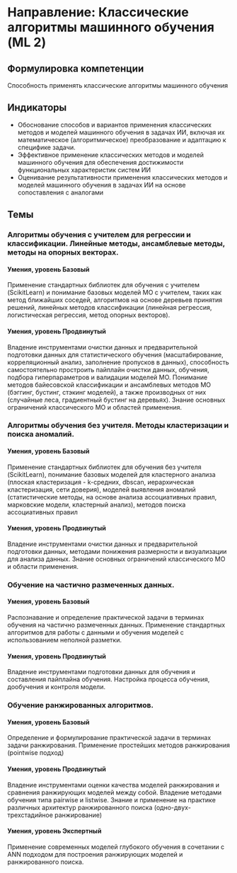 # Направление: Классические алгоритмы машинного обучения (ML 2)
## Формулировка компетенции
Способность применять классические алгоритмы машинного обучения
## Индикаторы
* Обоснование способов и вариантов применения классических методов и моделей машинного обучения в задачах ИИ, включая их математическое (алгоритмическое) преобразование и адаптацию к специфике задачи.
* Эффективное применение классических методов и моделей машинного обучения для обеспечения достижимости функциональных характеристик систем ИИ
* Оценивание результативности применения классических методов и моделей машинного обучения в задачах ИИ на основе сопоставления с аналогами
## Темы
### Алгоритмы обучения с учителем для регрессии и классификации. Линейные методы, ансамблевые методы, методы на опорных векторах.
#### Умения, уровень Базовый
Применение стандартных библиотек для обучения с учителем (ScikitLearn) и понимание базовых моделей МО с учителем, таких как метод ближайших соседей, алгоритмов на основе деревьев принятия решений, линейных методов классификации (линейная регрессия, логистическая регрессия, метод опорных векторов).
#### Умения, уровень Продвинутый
Владение инструментами очистки данных и предварительной подготовки данных для статистического обучения (масштабирование, корреляционный анализ, заполнение пропусков в данных), способность самостоятельно простроить пайплайн очистки данных, обучения, подбора гиперпараметров и валидации моделей МО. Понимание методов байесовской классификации и ансамблевых методов МО (бэггинг, бустинг, стэкинг моделей), а также производных от них (случайные леса, градиентный бустинг на деревьях). Знание основных ограничений классического МО и областей применения.
### Алгоритмы обучения без учителя. Методы кластеризации и поиска аномалий.
#### Умения, уровень Базовый
Применение стандартных библиотек для обучения без учителя (ScikitLearn), понимание базовых моделей для кластерного анализа (плоская кластеризация - k-средних, dbscan, иерархическая кластеризация, сети доверия), моделей выявления аномалий (статистические методы, на основе анализа ассоциативных правил, марковские модели, кластерный анализ), методов поиска ассоциативных правил
#### Умения, уровень Продвинутый
Владение инструментами очистки данных и предварительной подготовки данных, методами понижения размерности и визуализации для анализа данных. Знание основных ограничений классического МО и области применения.
### Обучение на частично размеченных данных.
#### Умения, уровень Базовый
Распознавание и определение практической задачи в терминах обучения на частично размеченных данных. Применение стандартных алгоритмов для работы с данными и обучения моделей с использованием неполной разметки.
#### Умения, уровень Продвинутый
Владение инструментами подготовки данных для обучения и составления пайплайна обучения. Настройка процесса обучения, дообучения и контроля модели.
### Обучение ранжированных алгоритмов.
#### Умения, уровень Базовый
Определение и формулирование практической задачи в терминах задачи ранжирования. Применение простейших методов ранжирования (pointwise подход)
#### Умения, уровень Продвинутый
Владение инструментами оценки качества моделей ранжирования и сравнения ранжирующих моделей между собой. Владение методами обучения типа pairwise и listwise. Знание и применение на практике различных архитектур ранжированного поиска (одно-двух-трехстадийное ранжирование)
#### Умения, уровень Экспертный
Применение современных моделей глубокого обучения в сочетании с ANN подходом для построения ранжирующих моделей и ранжированного поиска.

